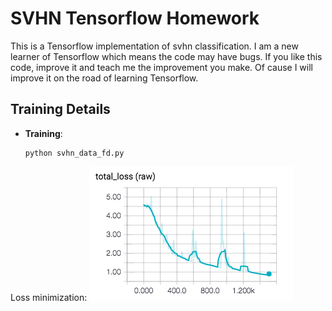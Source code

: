 # SVHN Tensorflow Homework
This is a Tensorflow implementation of svhn classification. I am a new learner of Tensorflow which means the code may have bugs. If you like this code, improve it and teach me the improvement you make. Of cause I will improve it on the road of learning Tensorflow.
## Training Details
- **Training**: 
	```
	python svhn_data_fd.py
	```	
Loss minimization:
![Loss](images/loss.png)
